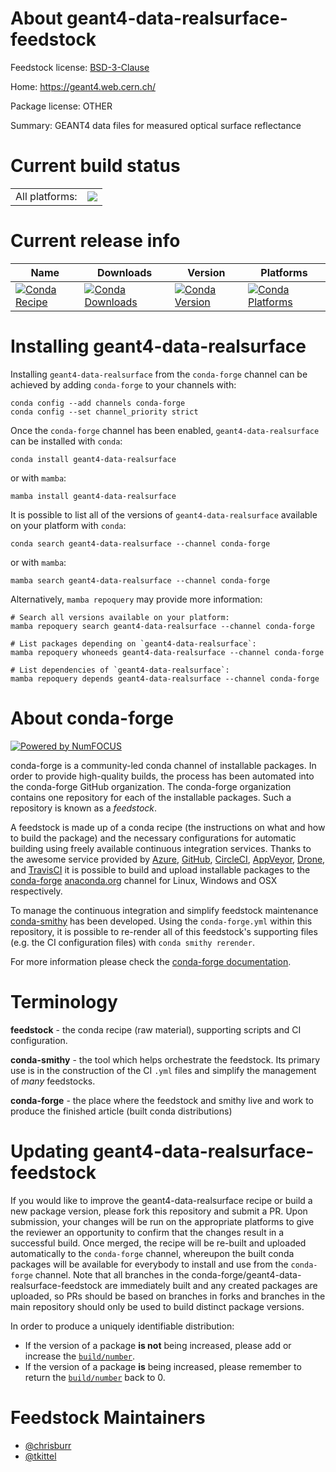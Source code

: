 About geant4-data-realsurface-feedstock
=======================================

Feedstock license: [BSD-3-Clause](https://github.com/conda-forge/geant4-data-realsurface-feedstock/blob/main/LICENSE.txt)

Home: https://geant4.web.cern.ch/

Package license: OTHER

Summary: GEANT4 data files for measured optical surface reflectance

Current build status
====================


<table><tr><td>All platforms:</td>
    <td>
      <a href="https://dev.azure.com/conda-forge/feedstock-builds/_build/latest?definitionId=6495&branchName=main">
        <img src="https://dev.azure.com/conda-forge/feedstock-builds/_apis/build/status/geant4-data-realsurface-feedstock?branchName=main">
      </a>
    </td>
  </tr>
</table>

Current release info
====================

| Name | Downloads | Version | Platforms |
| --- | --- | --- | --- |
| [![Conda Recipe](https://img.shields.io/badge/recipe-geant4--data--realsurface-green.svg)](https://anaconda.org/conda-forge/geant4-data-realsurface) | [![Conda Downloads](https://img.shields.io/conda/dn/conda-forge/geant4-data-realsurface.svg)](https://anaconda.org/conda-forge/geant4-data-realsurface) | [![Conda Version](https://img.shields.io/conda/vn/conda-forge/geant4-data-realsurface.svg)](https://anaconda.org/conda-forge/geant4-data-realsurface) | [![Conda Platforms](https://img.shields.io/conda/pn/conda-forge/geant4-data-realsurface.svg)](https://anaconda.org/conda-forge/geant4-data-realsurface) |

Installing geant4-data-realsurface
==================================

Installing `geant4-data-realsurface` from the `conda-forge` channel can be achieved by adding `conda-forge` to your channels with:

```
conda config --add channels conda-forge
conda config --set channel_priority strict
```

Once the `conda-forge` channel has been enabled, `geant4-data-realsurface` can be installed with `conda`:

```
conda install geant4-data-realsurface
```

or with `mamba`:

```
mamba install geant4-data-realsurface
```

It is possible to list all of the versions of `geant4-data-realsurface` available on your platform with `conda`:

```
conda search geant4-data-realsurface --channel conda-forge
```

or with `mamba`:

```
mamba search geant4-data-realsurface --channel conda-forge
```

Alternatively, `mamba repoquery` may provide more information:

```
# Search all versions available on your platform:
mamba repoquery search geant4-data-realsurface --channel conda-forge

# List packages depending on `geant4-data-realsurface`:
mamba repoquery whoneeds geant4-data-realsurface --channel conda-forge

# List dependencies of `geant4-data-realsurface`:
mamba repoquery depends geant4-data-realsurface --channel conda-forge
```


About conda-forge
=================

[![Powered by
NumFOCUS](https://img.shields.io/badge/powered%20by-NumFOCUS-orange.svg?style=flat&colorA=E1523D&colorB=007D8A)](https://numfocus.org)

conda-forge is a community-led conda channel of installable packages.
In order to provide high-quality builds, the process has been automated into the
conda-forge GitHub organization. The conda-forge organization contains one repository
for each of the installable packages. Such a repository is known as a *feedstock*.

A feedstock is made up of a conda recipe (the instructions on what and how to build
the package) and the necessary configurations for automatic building using freely
available continuous integration services. Thanks to the awesome service provided by
[Azure](https://azure.microsoft.com/en-us/services/devops/), [GitHub](https://github.com/),
[CircleCI](https://circleci.com/), [AppVeyor](https://www.appveyor.com/),
[Drone](https://cloud.drone.io/welcome), and [TravisCI](https://travis-ci.com/)
it is possible to build and upload installable packages to the
[conda-forge](https://anaconda.org/conda-forge) [anaconda.org](https://anaconda.org/)
channel for Linux, Windows and OSX respectively.

To manage the continuous integration and simplify feedstock maintenance
[conda-smithy](https://github.com/conda-forge/conda-smithy) has been developed.
Using the ``conda-forge.yml`` within this repository, it is possible to re-render all of
this feedstock's supporting files (e.g. the CI configuration files) with ``conda smithy rerender``.

For more information please check the [conda-forge documentation](https://conda-forge.org/docs/).

Terminology
===========

**feedstock** - the conda recipe (raw material), supporting scripts and CI configuration.

**conda-smithy** - the tool which helps orchestrate the feedstock.
                   Its primary use is in the construction of the CI ``.yml`` files
                   and simplify the management of *many* feedstocks.

**conda-forge** - the place where the feedstock and smithy live and work to
                  produce the finished article (built conda distributions)


Updating geant4-data-realsurface-feedstock
==========================================

If you would like to improve the geant4-data-realsurface recipe or build a new
package version, please fork this repository and submit a PR. Upon submission,
your changes will be run on the appropriate platforms to give the reviewer an
opportunity to confirm that the changes result in a successful build. Once
merged, the recipe will be re-built and uploaded automatically to the
`conda-forge` channel, whereupon the built conda packages will be available for
everybody to install and use from the `conda-forge` channel.
Note that all branches in the conda-forge/geant4-data-realsurface-feedstock are
immediately built and any created packages are uploaded, so PRs should be based
on branches in forks and branches in the main repository should only be used to
build distinct package versions.

In order to produce a uniquely identifiable distribution:
 * If the version of a package **is not** being increased, please add or increase
   the [``build/number``](https://docs.conda.io/projects/conda-build/en/latest/resources/define-metadata.html#build-number-and-string).
 * If the version of a package **is** being increased, please remember to return
   the [``build/number``](https://docs.conda.io/projects/conda-build/en/latest/resources/define-metadata.html#build-number-and-string)
   back to 0.

Feedstock Maintainers
=====================

* [@chrisburr](https://github.com/chrisburr/)
* [@tkittel](https://github.com/tkittel/)

